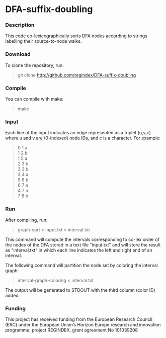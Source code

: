 # DFA-suffix-doubling

### Description

This code co-lexicographically sorts DFA nodes according to strings labelling their source-to-node walks.

### Download

To clone the repository, run:

> git clone http://github.com/regindex/DFA-suffix-doubling

### Compile

You can compile with make:

> make

### Input

Each line of the input indicates an edge represented as a triplet (u,v,c) where u and v are (0-indexed) node IDs, and c is a character.
For example:

> 0 1 a \
1 2 b \
1 5 a \
2 3 b \
3 3 b \
3 4 a \
5 6 b \
6 7 a \
4 7 a \
7 8 b

### Run

After compiling, run:

> graph-sort < input.txt > interval.txt

This command will compute the intervals corresponding to co-lex order of the nodes of the DFA stored in a text file "input.txt" and will store the result as "interval.txt" in which each line indicates the left and right end of an interval.

The following command will partition the node set by coloring the interval graph: 

> interval-graph-coloring < interval.txt

The output will be generated to STDOUT with the third column (color ID) added.

### Funding

This project has received funding from the European Research Council (ERC) under the European Union’s Horizon Europe research and innovation programme, project REGINDEX, grant agreement No 101039208
